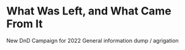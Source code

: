 # What Was Left, and What Came From It
New DnD Campaign for 2022
General information dump / agrigation  
